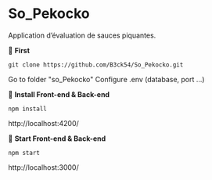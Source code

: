 # So_Pekocko
Application d’évaluation de sauces piquantes.

🚀 **First**

    git clone https://github.com/B3ck54/So_Pekocko.git

Go to folder "so_Pekocko"
Configure .env (database, port ...)

 🚀 **Install Front-end & Back-end**

	npm install

 http://localhost:4200/
 
 🚀 **Start Front-end & Back-end**

	npm start

http://localhost:3000/
